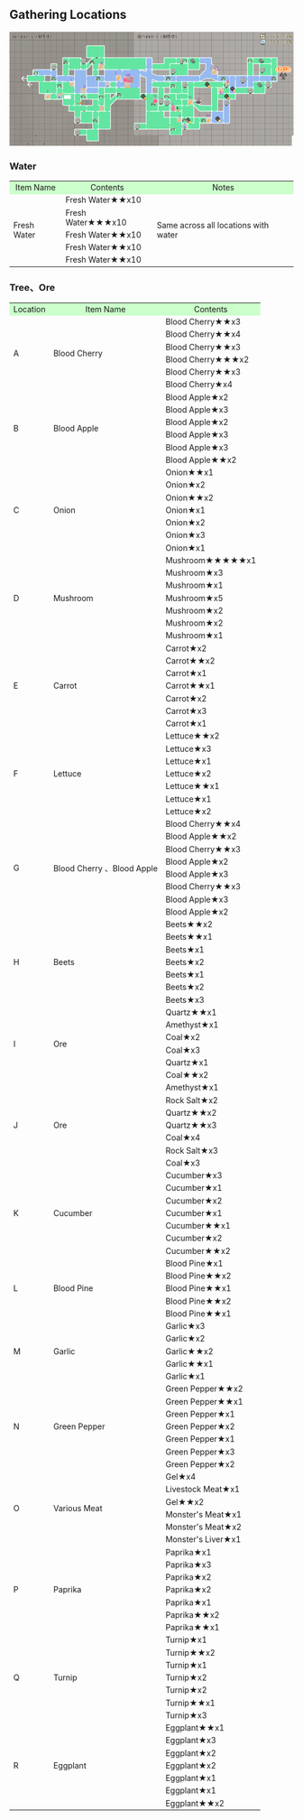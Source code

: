 ## Gathering Locations

![gl](../../../assets/images/wiki/map/0.22mapG.png)

### Water

<table>
<tbody><tr class="atwiki_tr_odd atwiki_tr_1">		<td style="background-color:#CFC;text-align:center;">Item Name</td>
		<td style="background-color:#CFC;text-align:center;">Contents</td>
		<td style="background-color:#CFC;text-align:center;">Notes</td></tr>
<tr class="atwiki_tr_even atwiki_tr_2">		<td rowspan="5" style="vertical-align:MIDDLE;">Fresh Water </td>
		<td style="">Fresh Water★★x10</td>
		<td rowspan="5" style="vertical-align:MIDDLE;">Same across all locations with water</td></tr>
<tr class="atwiki_tr_odd atwiki_tr_3">
		<td style="">Fresh Water★★★x10</td>
</tr>
<tr class="atwiki_tr_even atwiki_tr_4">
		<td style="">Fresh Water★★x10</td>
</tr>
<tr class="atwiki_tr_odd atwiki_tr_5">
		<td style="">Fresh Water★★x10</td>
</tr>
<tr class="atwiki_tr_even atwiki_tr_6">
		<td style="">Fresh Water★★x10</td>
</tr>
</tbody></table>

### Tree、Ore

<table>
<tbody><tr class="atwiki_tr_odd atwiki_tr_1">		<td style="background-color:#CFC;text-align:center;">Location</td>
		<td style="background-color:#CFC;text-align:center;">Item Name</td>
		<td style="background-color:#CFC;text-align:center;">Contents</td></tr>
<tr class="atwiki_tr_even atwiki_tr_2">		<td rowspan="6" style="vertical-align:MIDDLE;">A</td>
		<td rowspan="6" style="vertical-align:MIDDLE;">Blood Cherry </td>
		<td style="">Blood Cherry★★x3</td></tr>
<tr class="atwiki_tr_odd atwiki_tr_3">
		<td style="">Blood Cherry★★x4</td></tr>
<tr class="atwiki_tr_even atwiki_tr_4">
		<td style="">Blood Cherry★★x3</td></tr>
<tr class="atwiki_tr_odd atwiki_tr_5">
		<td style="">Blood Cherry★★★x2</td></tr>
<tr class="atwiki_tr_even atwiki_tr_6">
		<td style="">Blood Cherry★★x3</td></tr>
<tr class="atwiki_tr_odd atwiki_tr_7">
		<td style="">Blood Cherry★x4</td></tr>
<tr class="atwiki_tr_even atwiki_tr_8">		<td rowspan="6" style="vertical-align:MIDDLE;">B</td>
		<td rowspan="6" style="vertical-align:MIDDLE;">Blood Apple</td>
		<td style="">Blood Apple★x2</td></tr>
<tr class="atwiki_tr_odd atwiki_tr_9">
		<td style="">Blood Apple★x3</td></tr>
<tr class="atwiki_tr_even atwiki_tr_10">
		<td style="">Blood Apple★x2</td></tr>
<tr class="atwiki_tr_odd atwiki_tr_11">
		<td style="">Blood Apple★x3</td></tr>
<tr class="atwiki_tr_even atwiki_tr_12">
		<td style="">Blood Apple★x3</td></tr>
<tr class="atwiki_tr_odd atwiki_tr_13">
		<td style="">Blood Apple★★x2</td></tr>
<tr class="atwiki_tr_even atwiki_tr_14">		<td rowspan="7" style="vertical-align:MIDDLE;">C</td>
		<td rowspan="7" style="vertical-align:MIDDLE;">Onion</td>
		<td style="">Onion★★x1</td></tr>
<tr class="atwiki_tr_odd atwiki_tr_15">
		<td style="">Onion★x2</td></tr>
<tr class="atwiki_tr_even atwiki_tr_16">
		<td style="">Onion★★x2</td></tr>
<tr class="atwiki_tr_odd atwiki_tr_17">
		<td style="">Onion★x1</td></tr>
<tr class="atwiki_tr_even atwiki_tr_18">
		<td style="">Onion★x2</td></tr>
<tr class="atwiki_tr_odd atwiki_tr_19">
		<td style="">Onion★x3</td></tr>
<tr class="atwiki_tr_even atwiki_tr_20">
		<td style="">Onion★x1</td></tr>
<tr class="atwiki_tr_odd atwiki_tr_21">		<td rowspan="7" style="vertical-align:MIDDLE;">D</td>
		<td rowspan="7" style="vertical-align:MIDDLE;">Mushroom</td>
		<td style="">Mushroom★★★★★x1</td></tr>
<tr class="atwiki_tr_even atwiki_tr_22">
		<td style="">Mushroom★x3</td></tr>
<tr class="atwiki_tr_odd atwiki_tr_23">
		<td style="">Mushroom★x1</td></tr>
<tr class="atwiki_tr_even atwiki_tr_24">
		<td style="">Mushroom★x5</td></tr>
<tr class="atwiki_tr_odd atwiki_tr_25">
		<td style="">Mushroom★x2</td></tr>
<tr class="atwiki_tr_even atwiki_tr_26">
		<td style="">Mushroom★x2</td></tr>
<tr class="atwiki_tr_odd atwiki_tr_27">
		<td style="">Mushroom★x1</td></tr>
<tr class="atwiki_tr_even atwiki_tr_28">		<td rowspan="7" style="vertical-align:MIDDLE;">E</td>
		<td rowspan="7" style="vertical-align:MIDDLE;">Carrot</td>
		<td style="">Carrot★x2</td></tr>
<tr class="atwiki_tr_odd atwiki_tr_29">
		<td style="">Carrot★★x2</td></tr>
<tr class="atwiki_tr_even atwiki_tr_30">
		<td style="">Carrot★x1</td></tr>
<tr class="atwiki_tr_odd atwiki_tr_31">
		<td style="">Carrot★★x1</td></tr>
<tr class="atwiki_tr_even atwiki_tr_32">
		<td style="">Carrot★x2</td></tr>
<tr class="atwiki_tr_odd atwiki_tr_33">
		<td style="">Carrot★x3</td></tr>
<tr class="atwiki_tr_even atwiki_tr_34">
		<td style="">Carrot★x1</td></tr>
<tr class="atwiki_tr_odd atwiki_tr_35">		<td rowspan="7" style="vertical-align:MIDDLE;">F</td>
		<td rowspan="7" style="vertical-align:MIDDLE;">Lettuce</td>
		<td style="">Lettuce★★x2</td></tr>
<tr class="atwiki_tr_even atwiki_tr_36">
		<td style="">Lettuce★x3</td></tr>
<tr class="atwiki_tr_odd atwiki_tr_37">
		<td style="">Lettuce★x1</td></tr>
<tr class="atwiki_tr_even atwiki_tr_38">
		<td style="">Lettuce★x2</td></tr>
<tr class="atwiki_tr_odd atwiki_tr_39">
		<td style="">Lettuce★★x1</td></tr>
<tr class="atwiki_tr_even atwiki_tr_40">
		<td style="">Lettuce★x1</td></tr>
<tr class="atwiki_tr_odd atwiki_tr_41">
		<td style="">Lettuce★x2</td></tr>
<tr class="atwiki_tr_even atwiki_tr_42">		<td rowspan="8" style="vertical-align:MIDDLE;">G</td>
		<td rowspan="8" style="vertical-align:MIDDLE;">Blood Cherry 、Blood Apple</td>
		<td style="">Blood Cherry★★x4</td></tr>
<tr class="atwiki_tr_odd atwiki_tr_43">
		<td style="">Blood Apple★★x2</td></tr>
<tr class="atwiki_tr_even atwiki_tr_44">
		<td style="">Blood Cherry★★x3</td></tr>
<tr class="atwiki_tr_odd atwiki_tr_45">
		<td style="">Blood Apple★x2</td></tr>
<tr class="atwiki_tr_even atwiki_tr_46">
		<td style="">Blood Apple★x3</td></tr>
<tr class="atwiki_tr_odd atwiki_tr_47">
		<td style="">Blood Cherry★★x3</td></tr>
<tr class="atwiki_tr_even atwiki_tr_48">
		<td style="">Blood Apple★x3</td></tr>
<tr class="atwiki_tr_odd atwiki_tr_49">
		<td style="">Blood Apple★x2</td></tr>
<tr class="atwiki_tr_even atwiki_tr_50">		<td rowspan="7" style="vertical-align:MIDDLE;">H</td>
		<td rowspan="7" style="vertical-align:MIDDLE;">Beets</td>
		<td style="">Beets★★x2</td></tr>
<tr class="atwiki_tr_odd atwiki_tr_51">
		<td style="">Beets★★x1</td></tr>
<tr class="atwiki_tr_even atwiki_tr_52">
		<td style="">Beets★x1</td></tr>
<tr class="atwiki_tr_odd atwiki_tr_53">
		<td style="">Beets★x2</td></tr>
<tr class="atwiki_tr_even atwiki_tr_54">
		<td style="">Beets★x1</td></tr>
<tr class="atwiki_tr_odd atwiki_tr_55">
		<td style="">Beets★x2</td></tr>
<tr class="atwiki_tr_even atwiki_tr_56">
		<td style="">Beets★x3</td></tr>
<tr class="atwiki_tr_odd atwiki_tr_57">		<td rowspan="6" style="vertical-align:MIDDLE;">I</td>
		<td rowspan="6" style="vertical-align:MIDDLE;">Ore</td>
		<td style="">Quartz★★x1</td></tr>
<tr class="atwiki_tr_even atwiki_tr_58">
		<td style="">Amethyst★x1</td></tr>
<tr class="atwiki_tr_odd atwiki_tr_59">
		<td style="">Coal★x2</td></tr>
<tr class="atwiki_tr_even atwiki_tr_60">
		<td style="">Coal★x3</td></tr>
<tr class="atwiki_tr_odd atwiki_tr_61">
		<td style="">Quartz★x1</td></tr>
<tr class="atwiki_tr_even atwiki_tr_62">
		<td style="">Coal★★x2</td></tr>
<tr class="atwiki_tr_odd atwiki_tr_63">		<td rowspan="7" style="vertical-align:MIDDLE;">J</td>
		<td rowspan="7" style="vertical-align:MIDDLE;">Ore</td>
		<td style="">Amethyst★x1</td></tr>
<tr class="atwiki_tr_even atwiki_tr_64">
		<td style="">Rock Salt★x2</td></tr>
<tr class="atwiki_tr_odd atwiki_tr_65">
		<td style="">Quartz★★x2</td></tr>
<tr class="atwiki_tr_even atwiki_tr_66">
		<td style="">Quartz★★x3</td></tr>
<tr class="atwiki_tr_odd atwiki_tr_67">
		<td style="">Coal★x4</td></tr>
<tr class="atwiki_tr_even atwiki_tr_68">
		<td style="">Rock Salt★x3</td></tr>
<tr class="atwiki_tr_odd atwiki_tr_69">
		<td style="">Coal★x3</td></tr>
<tr class="atwiki_tr_even atwiki_tr_70">		<td rowspan="7" style="vertical-align:MIDDLE;">K</td>
		<td rowspan="7" style="vertical-align:MIDDLE;">Cucumber</td>
		<td style="">Cucumber★x3</td></tr>
<tr class="atwiki_tr_odd atwiki_tr_71">
		<td style="">Cucumber★x1</td></tr>
<tr class="atwiki_tr_even atwiki_tr_72">
		<td style="">Cucumber★x2</td></tr>
<tr class="atwiki_tr_odd atwiki_tr_73">
		<td style="">Cucumber★x1</td></tr>
<tr class="atwiki_tr_even atwiki_tr_74">
		<td style="">Cucumber★★x1</td></tr>
<tr class="atwiki_tr_odd atwiki_tr_75">
		<td style="">Cucumber★x2</td></tr>
<tr class="atwiki_tr_even atwiki_tr_76">
		<td style="">Cucumber★★x2</td></tr>
<tr class="atwiki_tr_odd atwiki_tr_77">		<td rowspan="5" style="vertical-align:MIDDLE;">L</td>
		<td rowspan="5" style="vertical-align:MIDDLE;">Blood Pine</td>
		<td style="">Blood Pine★x1</td></tr>
<tr class="atwiki_tr_even atwiki_tr_78">
		<td style="">Blood Pine★★x2</td></tr>
<tr class="atwiki_tr_odd atwiki_tr_79">
		<td style="">Blood Pine★★x1</td></tr>
<tr class="atwiki_tr_even atwiki_tr_80">
		<td style="">Blood Pine★★x2</td></tr>
<tr class="atwiki_tr_odd atwiki_tr_81">
		<td style="">Blood Pine★★x1</td></tr>
<tr class="atwiki_tr_even atwiki_tr_82">		<td rowspan="5" style="vertical-align:MIDDLE;">M</td>
		<td rowspan="5" style="vertical-align:MIDDLE;">Garlic</td>
		<td style="">Garlic★x3</td></tr>
<tr class="atwiki_tr_odd atwiki_tr_83">
		<td style="">Garlic★x2</td></tr>
<tr class="atwiki_tr_even atwiki_tr_84">
		<td style="">Garlic★★x2</td></tr>
<tr class="atwiki_tr_odd atwiki_tr_85">
		<td style="">Garlic★★x1</td></tr>
<tr class="atwiki_tr_even atwiki_tr_86">
		<td style="">Garlic★x1</td></tr>
<tr class="atwiki_tr_odd atwiki_tr_87">		<td rowspan="7" style="vertical-align:MIDDLE;">N</td>
		<td rowspan="7" style="vertical-align:MIDDLE;">Green Pepper</td>
		<td style="">Green Pepper★★x2</td></tr>
<tr class="atwiki_tr_even atwiki_tr_88">
		<td style="">Green Pepper★★x1</td></tr>
<tr class="atwiki_tr_odd atwiki_tr_89">
		<td style="">Green Pepper★x1</td></tr>
<tr class="atwiki_tr_even atwiki_tr_90">
		<td style="">Green Pepper★x2</td></tr>
<tr class="atwiki_tr_odd atwiki_tr_91">
		<td style="">Green Pepper★x1</td></tr>
<tr class="atwiki_tr_even atwiki_tr_92">
		<td style="">Green Pepper★x3</td></tr>
<tr class="atwiki_tr_odd atwiki_tr_93">
		<td style="">Green Pepper★x2</td></tr>
<tr class="atwiki_tr_even atwiki_tr_94">		<td rowspan="6" style="vertical-align:MIDDLE;">O</td>
		<td rowspan="6" style="vertical-align:MIDDLE;">Various Meat</td>
		<td style="">Gel★x4</td></tr>
<tr class="atwiki_tr_odd atwiki_tr_95">
		<td style="">Livestock Meat★x1</td></tr>
<tr class="atwiki_tr_even atwiki_tr_96">
		<td style="">Gel★★x2</td></tr>
<tr class="atwiki_tr_odd atwiki_tr_97">
		<td style="">Monster's Meat★x1</td></tr>
<tr class="atwiki_tr_even atwiki_tr_98">
		<td style="">Monster's Meat★x2</td></tr>
<tr class="atwiki_tr_odd atwiki_tr_99">
		<td style="">Monster's Liver★x1</td></tr>
<tr class="atwiki_tr_even atwiki_tr_100">		<td rowspan="7" style="vertical-align:MIDDLE;">P</td>
		<td rowspan="7" style="vertical-align:MIDDLE;">Paprika</td>
		<td style="">Paprika★x1</td></tr>
<tr class="atwiki_tr_odd atwiki_tr_101">
		<td style="">Paprika★x3</td></tr>
<tr class="atwiki_tr_even atwiki_tr_102">
		<td style="">Paprika★x2</td></tr>
<tr class="atwiki_tr_odd atwiki_tr_103">
		<td style="">Paprika★x2</td></tr>
<tr class="atwiki_tr_even atwiki_tr_104">
		<td style="">Paprika★x1</td></tr>
<tr class="atwiki_tr_odd atwiki_tr_105">
		<td style="">Paprika★★x2</td></tr>
<tr class="atwiki_tr_even atwiki_tr_106">
		<td style="">Paprika★★x1</td></tr>
<tr class="atwiki_tr_odd atwiki_tr_107">		<td rowspan="7" style="vertical-align:MIDDLE;">Q</td>
		<td rowspan="7" style="vertical-align:MIDDLE;">Turnip</td>
		<td style="">Turnip★x1</td></tr>
<tr class="atwiki_tr_even atwiki_tr_108">
		<td style="">Turnip★★x2</td></tr>
<tr class="atwiki_tr_odd atwiki_tr_109">
		<td style="">Turnip★x1</td></tr>
<tr class="atwiki_tr_even atwiki_tr_110">
		<td style="">Turnip★x2</td></tr>
<tr class="atwiki_tr_odd atwiki_tr_111">
		<td style="">Turnip★x2</td></tr>
<tr class="atwiki_tr_even atwiki_tr_112">
		<td style="">Turnip★★x1</td></tr>
<tr class="atwiki_tr_odd atwiki_tr_113">
		<td style="">Turnip★x3</td></tr>
<tr class="atwiki_tr_even atwiki_tr_114">		<td rowspan="7" style="vertical-align:MIDDLE;">R</td>
		<td rowspan="7" style="vertical-align:MIDDLE;">Eggplant</td>
		<td style="">Eggplant★★x1</td></tr>
<tr class="atwiki_tr_odd atwiki_tr_115">
		<td style="">Eggplant★x3</td></tr>
<tr class="atwiki_tr_even atwiki_tr_116">
		<td style="">Eggplant★x2</td></tr>
<tr class="atwiki_tr_odd atwiki_tr_117">
		<td style="">Eggplant★x2</td></tr>
<tr class="atwiki_tr_even atwiki_tr_118">
		<td style="">Eggplant★x1</td></tr>
<tr class="atwiki_tr_odd atwiki_tr_119">
		<td style="">Eggplant★x1</td></tr>
<tr class="atwiki_tr_even atwiki_tr_120">
		<td style="">Eggplant★★x2</td></tr>
</tbody></table>

